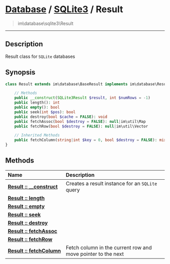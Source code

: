 # [Database](db.md) / [SQLite3](sqlite.md) / Result
 > im\database\sqlite3\Result
____

## Description
Result class for `SQLite` databases

## Synopsis
```php
class Result extends im\database\BaseResult implements im\database\Result {

    // Methods
    public __construct(SQLite3Result $result, int $numRows = -1)
    public length(): int
    public empty(): bool
    public seek(int $pos): bool
    public destroy(bool $cache = FALSE): void
    public fetchAssoc(bool $destroy = FALSE): null|im\util\Map
    public fetchRow(bool $destroy = FALSE): null|im\util\Vector

    // Inherited Methods
    public fetchColumn(string|int $key = 0, bool $destroy = FALSE): mixed
}
```

## Methods
| Name | Description |
| :--- | :---------- |
| [__Result&nbsp;::&nbsp;\_\_construct__](sqlite-Result-__construct.md) | Creates a result instance for an `SQLite` query |
| [__Result&nbsp;::&nbsp;length__](sqlite-Result-length.md) |  |
| [__Result&nbsp;::&nbsp;empty__](sqlite-Result-empty.md) |  |
| [__Result&nbsp;::&nbsp;seek__](sqlite-Result-seek.md) |  |
| [__Result&nbsp;::&nbsp;destroy__](sqlite-Result-destroy.md) |  |
| [__Result&nbsp;::&nbsp;fetchAssoc__](sqlite-Result-fetchAssoc.md) |  |
| [__Result&nbsp;::&nbsp;fetchRow__](sqlite-Result-fetchRow.md) |  |
| [__Result&nbsp;::&nbsp;fetchColumn__](sqlite-Result-fetchColumn.md) | Fetch column in the current row and move pointer to the next |
